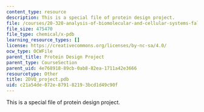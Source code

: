 ```yaml
---
content_type: resource
description: This is a special file of protein design project.
file: /courses/20-320-analysis-of-biomolecular-and-cellular-systems-fall-2012/c21a54de072e879182193bcd1d49c90f_2DVQ_project.pdb
file_size: 475470
file_type: chemical/x-pdb
learning_resource_types: []
license: https://creativecommons.org/licenses/by-nc-sa/4.0/
ocw_type: OCWFile
parent_title: Protein Design Project
parent_type: CourseSection
parent_uid: 4e768918-89cb-0ab8-82ea-1711a42e3666
resourcetype: Other
title: 2DVQ_project.pdb
uid: c21a54de-072e-8791-8219-3bcd1d49c90f
---
```

This is a special file of protein design project.